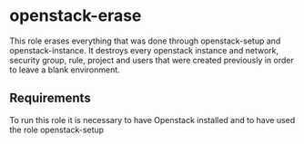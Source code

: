 openstack-erase
=========

This role erases everything that was done through openstack-setup and openstack-instance. It destroys every openstack instance and network, security group, rule, project and users that were created previously in order to leave a blank environment.

Requirements
------------

To run this role it is necessary to have Openstack installed and to have used the role openstack-setup